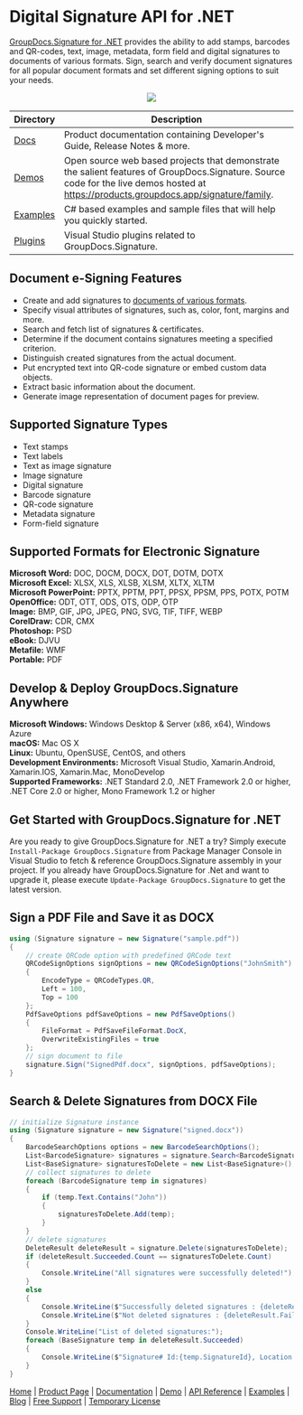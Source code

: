 # Digital Signature API for .NET

[GroupDocs.Signature for .NET](https://products.groupdocs.com/signature/net) provides the ability to add stamps, barcodes and QR-codes, text, image, metadata, form field and digital signatures to documents of various formats. Sign, search and verify document signatures for all popular document formats and set different signing options to suit your needs.

<p align="center">

  <a title="Download complete GroupDocs.Signature for .NET source code" href="https://codeload.github.com/groupdocs-signature/GroupDocs.Signature-for-.NET/zip/master">
	<img src="https://raw.github.com/AsposeExamples/java-examples-dashboard/master/images/downloadZip-Button-Large.png" />
  </a>
</p>

Directory | Description
--------- | -----------
[Docs](https://github.com/groupdocs-signature/GroupDocs.Signature-for-Docs)  | Product documentation containing Developer's Guide, Release Notes & more.
[Demos](https://github.com/groupdocs-signature/GroupDocs.Signature-for-.NET/tree/master/Demos)  |  Open source web based projects that demonstrate the salient features of GroupDocs.Signature. Source code for the live demos hosted at https://products.groupdocs.app/signature/family.
[Examples](https://github.com/groupdocs-signature/GroupDocs.Signature-for.NET/tree/master/Examples)  | C# based examples and sample files that will help you quickly started. 
[Plugins](https://github.com/groupdocs-signature/GroupDocs.Signature-for-.NET/tree/master/Plugins)  | Visual Studio plugins related to GroupDocs.Signature.

## Document e-Signing Features

- Create and add signatures to [documents of various formats](https://docs.groupdocs.com/signature/net/supported-document-formats/).
- Specify visual attributes of signatures, such as, color, font, margins and more.
- Search and fetch list of signatures & certificates.
- Determine if the document contains signatures meeting a specified criterion.
- Distinguish created signatures from the actual document.
- Put encrypted text into QR-code signature or embed custom data objects.
- Extract basic information about the document.
- Generate image representation of document pages for preview.

## Supported Signature Types

- Text stamps
- Text labels
- Text as image signature
- Image signature
- Digital signature
- Barcode signature
- QR-code signature
- Metadata signature
- Form-field signature

## Supported Formats for Electronic Signature

**Microsoft Word:** DOC, DOCM, DOCX, DOT, DOTM, DOTX\
**Microsoft Excel:** XLSX, XLS, XLSB, XLSM, XLTX, XLTM\
**Microsoft PowerPoint:** PPTX, PPTM, PPT, PPSX, PPSM, PPS, POTX, POTM\
**OpenOffice:** ODT, OTT, ODS, OTS, ODP, OTP\
**Image:** BMP, GIF, JPG, JPEG, PNG, SVG, TIF, TIFF, WEBP\
**CorelDraw:** CDR, CMX\
**Photoshop:** PSD\
**eBook:** DJVU\
**Metafile:** WMF\
**Portable:** PDF


## Develop & Deploy GroupDocs.Signature Anywhere

**Microsoft Windows:** Windows Desktop & Server (x86, x64), Windows Azure\
**macOS:** Mac OS X\
**Linux:** Ubuntu, OpenSUSE, CentOS, and others\
**Development Environments:** Microsoft Visual Studio, Xamarin.Android, Xamarin.IOS, Xamarin.Mac, MonoDevelop\
**Supported Frameworks:** .NET Standard 2.0, .NET Framework 2.0 or higher, .NET Core 2.0 or higher, Mono Framework 1.2 or higher

## Get Started with GroupDocs.Signature for .NET

Are you ready to give GroupDocs.Signature for .NET a try? Simply execute `Install-Package GroupDocs.Signature` from Package Manager Console in Visual Studio to fetch & reference GroupDocs.Signature assembly in your project. If you already have GroupDocs.Signature for .Net and want to upgrade it, please execute `Update-Package GroupDocs.Signature` to get the latest version.

## Sign a PDF File and Save it as DOCX

```csharp
using (Signature signature = new Signature("sample.pdf"))
{
    // create QRCode option with predefined QRCode text
    QRCodeSignOptions signOptions = new QRCodeSignOptions("JohnSmith")
    {
        EncodeType = QRCodeTypes.QR,
        Left = 100,
        Top = 100
    };
    PdfSaveOptions pdfSaveOptions = new PdfSaveOptions()
    {
        FileFormat = PdfSaveFileFormat.DocX,
        OverwriteExistingFiles = true
    };
    // sign document to file
    signature.Sign("SignedPdf.docx", signOptions, pdfSaveOptions);
}
```

## Search & Delete Signatures from DOCX File

```csharp
// initialize Signature instance
using (Signature signature = new Signature("signed.docx"))
{
    BarcodeSearchOptions options = new BarcodeSearchOptions();
    List<BarcodeSignature> signatures = signature.Search<BarcodeSignature>(options);
    List<BaseSignature> signaturesToDelete = new List<BaseSignature>();
    // collect signatures to delete
    foreach (BarcodeSignature temp in signatures)
    {
        if (temp.Text.Contains("John"))
        {
            signaturesToDelete.Add(temp);
        }
    }
    // delete signatures
    DeleteResult deleteResult = signature.Delete(signaturesToDelete);
    if (deleteResult.Succeeded.Count == signaturesToDelete.Count)
    {
        Console.WriteLine("All signatures were successfully deleted!");
    }
    else
    {
        Console.WriteLine($"Successfully deleted signatures : {deleteResult.Succeeded.Count}");
        Console.WriteLine($"Not deleted signatures : {deleteResult.Failed.Count}");
    }
    Console.WriteLine("List of deleted signatures:");
    foreach (BaseSignature temp in deleteResult.Succeeded)
    {
        Console.WriteLine($"Signature# Id:{temp.SignatureId}, Location: {temp.Left}x{temp.Top}. Size: {temp.Width}x{temp.Height}");
    }
}
```

[Home](https://www.groupdocs.com/) | [Product Page](https://products.groupdocs.com/signature/net) | [Documentation](https://docs.groupdocs.com/signature/net/) | [Demo](https://products.groupdocs.app/signature/family) | [API Reference](https://apireference.groupdocs.com/signature/net) | [Examples](https://github.com/groupdocs-signature/GroupDocs.Signature-for.NET) | [Blog](https://blog.groupdocs.com/category/signature/) | [Free Support](https://forum.groupdocs.com/c/signature) | [Temporary License](https://purchase.groupdocs.com/temporary-license)
